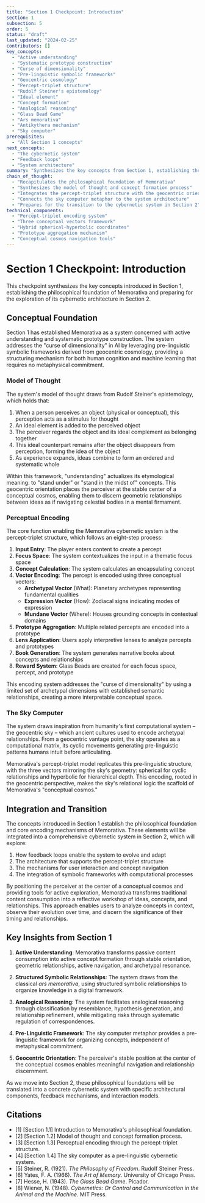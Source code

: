 ```yaml
---
title: "Section 1 Checkpoint: Introduction"
section: 1
subsection: 5
order: 5
status: "draft"
last_updated: "2024-02-25"
contributors: []
key_concepts:
  - "Active understanding"
  - "Systematic prototype construction"
  - "Curse of dimensionality"
  - "Pre-linguistic symbolic frameworks"
  - "Geocentric cosmology"
  - "Percept-triplet structure"
  - "Rudolf Steiner's epistemology"
  - "Ideal element"
  - "Concept formation"
  - "Analogical reasoning"
  - "Glass Bead Game"
  - "Ars memorativa"
  - "Antikythera mechanism"
  - "Sky computer"
prerequisites:
  - "All Section 1 concepts"
next_concepts:
  - "The cybernetic system"
  - "Feedback loops"
  - "System architecture"
summary: "Synthesizes the key concepts from Section 1, establishing the philosophical foundation of Memorativa as a system for active understanding through geocentric orientation and pre-linguistic symbolic frameworks."
chain_of_thought:
  - "Recapitulates the philosophical foundation of Memorativa"
  - "Synthesizes the model of thought and concept formation process"
  - "Integrates the percept-triplet structure with the geocentric orientation"
  - "Connects the sky computer metaphor to the system architecture"
  - "Prepares for the transition to the cybernetic system in Section 2"
technical_components:
  - "Percept-triplet encoding system"
  - "Three conceptual vectors framework"
  - "Hybrid spherical-hyperbolic coordinates"
  - "Prototype aggregation mechanism"
  - "Conceptual cosmos navigation tools"
---
```


# Section 1 Checkpoint: Introduction

This checkpoint synthesizes the key concepts introduced in Section 1, establishing the philosophical foundation of Memorativa and preparing for the exploration of its cybernetic architecture in Section 2.

## Conceptual Foundation

Section 1 has established Memorativa as a system concerned with active understanding and systematic prototype construction. The system addresses the "curse of dimensionality" in AI by leveraging pre-linguistic symbolic frameworks derived from geocentric cosmology, providing a structuring mechanism for both human cognition and machine learning that requires no metaphysical commitment.

### Model of Thought

The system's model of thought draws from Rudolf Steiner's epistemology, which holds that:

1. When a person perceives an object (physical or conceptual), this perception acts as a stimulus for thought
2. An ideal element is added to the perceived object
3. The perceiver regards the object and its ideal complement as belonging together
4. This ideal counterpart remains after the object disappears from perception, forming the idea of the object
5. As experience expands, ideas combine to form an ordered and systematic whole

Within this framework, "understanding" actualizes its etymological meaning: to "stand under" or "stand in the midst of" concepts. This geocentric orientation places the perceiver at the stable center of a conceptual cosmos, enabling them to discern geometric relationships between ideas as if navigating celestial bodies in a mental firmament.

### Perceptual Encoding

The core function enabling the Memorativa cybernetic system is the percept-triplet structure, which follows an eight-step process:

1. **Input Entry**: The player enters content to create a percept
2. **Focus Space**: The system contextualizes the input in a thematic focus space
3. **Concept Calculation**: The system calculates an encapsulating concept
4. **Vector Encoding**: The percept is encoded using three conceptual vectors:
   - **Archetypal Vector** (What): Planetary archetypes representing fundamental qualities
   - **Expression Vector** (How): Zodiacal signs indicating modes of expression
   - **Mundane Vector** (Where): Houses grounding concepts in contextual domains
5. **Prototype Aggregation**: Multiple related percepts are encoded into a prototype
6. **Lens Application**: Users apply interpretive lenses to analyze percepts and prototypes
7. **Book Generation**: The system generates narrative books about concepts and relationships
8. **Reward System**: Glass Beads are created for each focus space, percept, and prototype

This encoding system addresses the "curse of dimensionality" by using a limited set of archetypal dimensions with established semantic relationships, creating a more interpretable conceptual space.

### The Sky Computer

The system draws inspiration from humanity's first computational system – the geocentric sky – which ancient cultures used to encode archetypal relationships. From a geocentric vantage point, the sky operates as a computational matrix, its cyclic movements generating pre-linguistic patterns humans intuit before articulating.

Memorativa's percept-triplet model replicates this pre-linguistic structure, with the three vectors mirroring the sky's geometry: spherical for cyclic relationships and hyperbolic for hierarchical depth. This encoding, rooted in the geocentric perspective, makes the sky's relational logic the scaffold of Memorativa's "conceptual cosmos."

## Integration and Transition

The concepts introduced in Section 1 establish the philosophical foundation and core encoding mechanisms of Memorativa. These elements will be integrated into a comprehensive cybernetic system in Section 2, which will explore:

1. How feedback loops enable the system to evolve and adapt
2. The architecture that supports the percept-triplet structure
3. The mechanisms for user interaction and concept navigation
4. The integration of symbolic frameworks with computational processes

By positioning the perceiver at the center of a conceptual cosmos and providing tools for active exploration, Memorativa transforms traditional content consumption into a reflective workshop of ideas, concepts, and relationships. This approach enables users to analyze concepts in context, observe their evolution over time, and discern the significance of their timing and relationships.

## Key Insights from Section 1

1. **Active Understanding**: Memorativa transforms passive content consumption into active concept formation through stable orientation, geometric relationships, active navigation, and archetypal resonance.

2. **Structured Symbolic Relationships**: The system draws from the classical *ars memorativa*, using structured symbolic relationships to organize knowledge in a digital framework.

3. **Analogical Reasoning**: The system facilitates analogical reasoning through classification by resemblance, hypothesis generation, and relationship refinement, while mitigating risks through systematic regulation of correspondences.

4. **Pre-Linguistic Framework**: The sky computer metaphor provides a pre-linguistic framework for organizing concepts, independent of metaphysical commitment.

5. **Geocentric Orientation**: The perceiver's stable position at the center of the conceptual cosmos enables meaningful navigation and relationship discernment.

As we move into Section 2, these philosophical foundations will be translated into a concrete cybernetic system with specific architectural components, feedback mechanisms, and interaction models.

## Citations

- [1] [Section 1.1] Introduction to Memorativa's philosophical foundation.
- [2] [Section 1.2] Model of thought and concept formation process.
- [3] [Section 1.3] Perceptual encoding through the percept-triplet structure.
- [4] [Section 1.4] The sky computer as a pre-linguistic cybernetic system.
- [5] Steiner, R. (1921). *The Philosophy of Freedom*. Rudolf Steiner Press.
- [6] Yates, F. A. (1966). *The Art of Memory*. University of Chicago Press.
- [7] Hesse, H. (1943). *The Glass Bead Game*. Picador.
- [8] Wiener, N. (1948). *Cybernetics: Or Control and Communication in the Animal and the Machine*. MIT Press. 